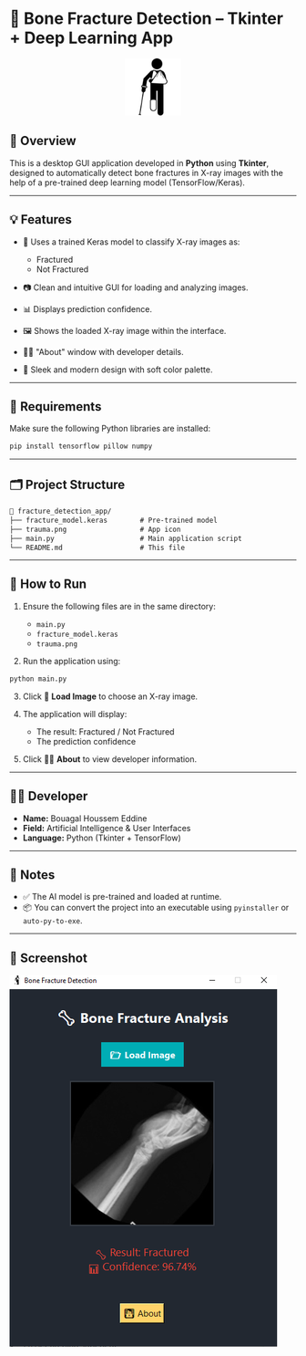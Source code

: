 
# 🦴 Bone Fracture Detection – Tkinter + Deep Learning App

<p align="center">
  <img src="trauma.png" alt="App Icon" width="100"/>
</p>

## 📌 Overview
This is a desktop GUI application developed in **Python** using **Tkinter**, designed to automatically detect bone fractures in X-ray images with the help of a pre-trained deep learning model (TensorFlow/Keras).

---

## 💡 Features

- 🧠 Uses a trained Keras model to classify X-ray images as:
  - Fractured
  - Not Fractured
  
- 📷 Clean and intuitive GUI for loading and analyzing images.

- 📊 Displays prediction confidence.

- 🖼️ Shows the loaded X-ray image within the interface.

- 👨‍💻 "About" window with developer details.

- 🎨 Sleek and modern design with soft color palette.

---

## 🧪 Requirements

Make sure the following Python libraries are installed:

```bash
pip install tensorflow pillow numpy
```

---

## 🗂️ Project Structure

```
📁 fracture_detection_app/
├── fracture_model.keras        # Pre-trained model
├── trauma.png                  # App icon
├── main.py                     # Main application script
└── README.md                   # This file
```

---

## 🚀 How to Run

1. Ensure the following files are in the same directory:
   - `main.py`
   - `fracture_model.keras`
   - `trauma.png`

2. Run the application using:

```bash
python main.py
```

3. Click 📂 **Load Image** to choose an X-ray image.

4. The application will display:
   - The result: Fractured / Not Fractured
   - The prediction confidence

5. Click 👨‍💻 **About** to view developer information.

---

## 👨‍💻 Developer

- **Name:** Bouagal Houssem Eddine  
- **Field:** Artificial Intelligence & User Interfaces  
- **Language:** Python (Tkinter + TensorFlow)

---

## 📌 Notes

- ✅ The AI model is pre-trained and loaded at runtime.
- 📦 You can convert the project into an executable using `pyinstaller` or `auto-py-to-exe`.

---

## 🧊 Screenshot

![App Screenshot](screenshot.png)

